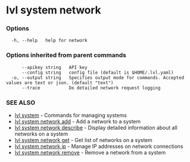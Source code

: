 # lvl system network



### Options

```
  -h, --help   help for network
```

### Options inherited from parent commands

```
      --apikey string   API key
      --config string   config file (default is $HOME/.lvl.yaml)
  -o, --output string   Specifies output mode for commands. Accepted values are text or json. (default "text")
      --trace           Do detailed network request logging
```

### SEE ALSO

* [lvl system](lvl_system.md)	 - Commands for managing systems
* [lvl system network add](lvl_system_network_add.md)	 - Add a network to a system
* [lvl system network describe](lvl_system_network_describe.md)	 - Display detailed information about all networks on a system
* [lvl system network get](lvl_system_network_get.md)	 - Get list of networks on a system
* [lvl system network ip](lvl_system_network_ip.md)	 - Manage IP addresses on network connections
* [lvl system network remove](lvl_system_network_remove.md)	 - Remove a network from a system

